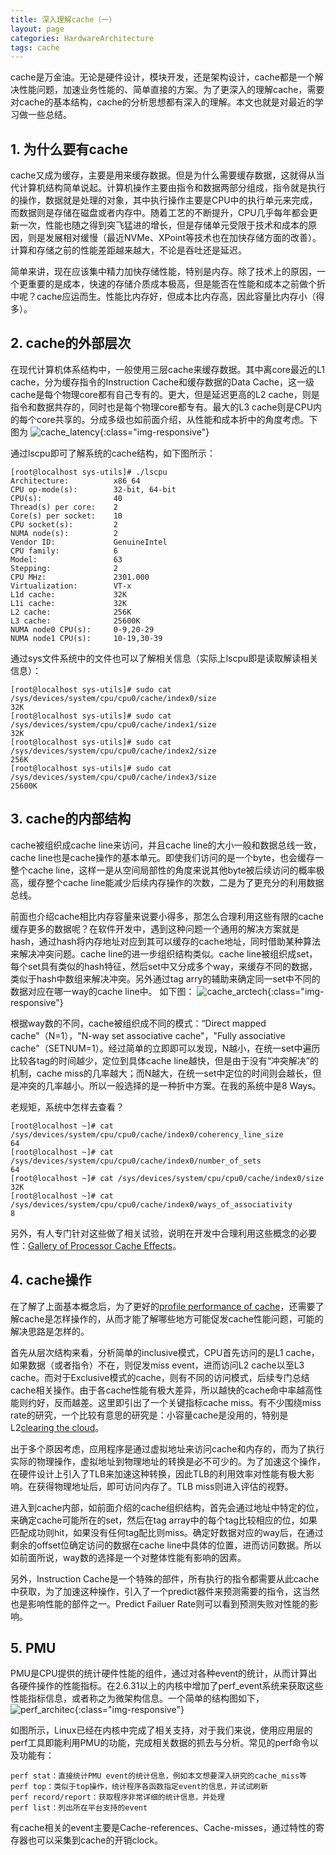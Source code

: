 ```yaml
---
title: 深入理解cache（一）
layout: page
categories: HardwareArchitecture
tags: cache
---
```


cache是万金油。无论是硬件设计，模块开发，还是架构设计，cache都是一个解决性能问题，加速业务性能的、简单直接的方案。为了更深入的理解cache，需要对cache的基本结构，cache的分析思想都有深入的理解。本文也就是对最近的学习做一些总结。

## 1. 为什么要有cache

cache又成为缓存，主要是用来缓存数据。但是为什么需要缓存数据，这就得从当代计算机结构简单说起。计算机操作主要由指令和数据两部分组成，指令就是执行的操作，数据就是处理的对象，其中执行操作主要是CPU中的执行单元来完成，而数据则是存储在磁盘或者内存中。随着工艺的不断提升，CPU几乎每年都会更新一次，性能也随之得到突飞猛进的增长，但是存储单元受限于技术和成本的原因，则是发展相对缓慢（最近NVMe、XPoint等技术也在加快存储方面的改善）。计算和存储之前的性能差距越来越大，不论是吞吐还是延迟。

简单来讲，现在应该集中精力加快存储性能，特别是内存。除了技术上的原因，一个更重要的是成本，快速的存储介质成本极高，但是能否在性能和成本之前做个折中呢？cache应运而生。性能比内存好，但成本比内存高，因此容量比内存小（得多）。

## 2. cache的外部层次

在现代计算机体系结构中，一般使用三层cache来缓存数据。其中离core最近的L1 cache，分为缓存指令的Instruction Cache和缓存数据的Data Cache，这一级cache是每个物理core都有自己专有的。更大，但是延迟更高的L2 cache，则是指令和数据共存的，同时也是每个物理core都专有。最大的L3 cache则是CPU内的每个core共享的。分成多级也如前面介绍，从性能和成本折中的角度考虑。下图为
![cache_latency](/assets/cache/cache_latency.png){:class="img-responsive"}

通过lscpu即可了解系统的cache结构，如下图所示：
```
[root@localhost sys-utils]# ./lscpu
Architecture:          x86_64
CPU op-mode(s):        32-bit, 64-bit
CPU(s):                40
Thread(s) per core:    2
Core(s) per socket:    10
CPU socket(s):         2
NUMA node(s):          2
Vendor ID:             GenuineIntel
CPU family:            6
Model:                 63
Stepping:              2
CPU MHz:               2301.000
Virtualization:        VT-x
L1d cache:             32K
L1i cache:             32K
L2 cache:              256K
L3 cache:              25600K
NUMA node0 CPU(s):     0-9,20-29
NUMA node1 CPU(s):     10-19,30-39

```
通过sys文件系统中的文件也可以了解相关信息（实际上lscpu即是读取解读相关信息）：
```
[root@localhost sys-utils]# sudo cat /sys/devices/system/cpu/cpu0/cache/index0/size
32K
[root@localhost sys-utils]# sudo cat /sys/devices/system/cpu/cpu0/cache/index1/size
32K
[root@localhost sys-utils]# sudo cat /sys/devices/system/cpu/cpu0/cache/index2/size
256K
[root@localhost sys-utils]# sudo cat /sys/devices/system/cpu/cpu0/cache/index3/size
25600K
```

## 3. cache的内部结构

cache被组织成cache line来访问，并且cache line的大小一般和数据总线一致，cache line也是cache操作的基本单元。即使我们访问的是一个byte，也会缓存一整个cache line，这样一是从空间局部性的角度来说其他byte被后续访问的概率极高，缓存整个cache line能减少后续内存操作的次数，二是为了更充分的利用数据总线。

前面也介绍cache相比内存容量来说要小得多，那怎么合理利用这些有限的cache缓存更多的数据呢？在软件开发中，遇到这种问题一个通用的解决方案就是hash，通过hash将内存地址对应到其可以缓存的cache地址，同时借助某种算法来解决冲突问题。cache line的进一步组织结构类似。cache line被组织成set，每个set具有类似的hash特征，然后set中又分成多个way，来缓存不同的数据，类似于hash中数组来解决冲突。另外通过tag arry的辅助来确定同一set中不同的数据对应在哪一way的cache line中。
如下图：
![cache_arctech](/assets/cache/cache_architec.png){:class="img-responsive"}

根据way数的不同，cache被组织成不同的模式：“Direct mapped cache"（N=1），"N-way set associative cache"，"Fully associative cache"（SETNUM=1）。经过简单的立即即可以发现，N越小，在统一set中遍历比较各tag的时间越少，定位到具体cache line越快，但是由于没有“冲突解决”的机制，cache miss的几率越大；而N越大，在统一set中定位的时间则会越长，但是冲突的几率越小。所以一般选择的是一种折中方案。在我的系统中是8 Ways。

老规矩，系统中怎样去查看？
```
[root@localhost ~]# cat /sys/devices/system/cpu/cpu0/cache/index0/coherency_line_size
64
[root@localhost ~]# cat /sys/devices/system/cpu/cpu0/cache/index0/number_of_sets
64
[root@localhost ~]# cat /sys/devices/system/cpu/cpu0/cache/index0/size
32K
[root@localhost ~]# cat /sys/devices/system/cpu/cpu0/cache/index0/ways_of_associativity
8
```

另外，有人专门针对这些做了相关试验，说明在开发中合理利用这些概念的必要性：[Gallery of Processor Cache Effects](http://igoro.com/archive/gallery-of-processor-cache-effects/)。

## 4. cache操作

在了解了上面基本概念后，为了更好的[profile performance of cache]()，还需要了解cache是怎样操作的，从而才能了解哪些地方可能促发cache性能问题，可能的解决思路是怎样的。

首先从层次结构来看，分析简单的inclusive模式，CPU首先访问的是L1 cache，如果数据（或者指令）不在，则促发miss event，进而访问L2 cache以至L3 cache。而对于Exclusive模式的cache，则有不同的访问模式，后续专门总结cache相关操作。由于各cache性能有极大差异，所以越快的cache命中率越高性能则约好，反而越差。这里即引出了一个关键指标cache miss。有不少围绕miss rate的研究，一个比较有意思的研究是：小容量cache是没用的，特别是L2[clearing the cloud](http://infoscience.epfl.ch/record/168849/files/clouds_techreport11.pdf)。

出于多个原因考虑，应用程序是通过虚拟地址来访问cache和内存的，而为了执行实际的物理操作，虚拟地址到物理地址的转换是必不可少的。为了加速这个操作，在硬件设计上引入了TLB来加速这种转换，因此TLB的利用效率对性能有极大影响。在获得物理地址后，即可访问内存了。TLB miss则进入评估的视野。

进入到cache内部，如前面介绍的cache组织结构，首先会通过地址中特定的位，来确定cache可能所在的set，然后在tag array中的每个tag比较相应的位，如果匹配成功则hit，如果没有任何tag配比则miss。确定好数据对应的way后，在通过剩余的offset位确定访问的数据在cache line中具体的位置，进而访问数据。所以如前面所说，way数的选择是一个对整体性能有影响的因素。

另外，Instruction Cache是一个特殊的部件，所有执行的指令都需要从此cache中获取，为了加速这种操作，引入了一个predict器件来预测需要的指令，这当然也是影响性能的部件之一。Predict Failuer Rate则可以看到预测失败对性能的影响。

## 5. PMU
PMU是CPU提供的统计硬件性能的组件，通过对各种event的统计，从而计算出各硬件操作的性能指标。在2.6.31以上的内核中增加了perf_event系统来获取这些性能指标信息，或者称之为微架构信息。一个简单的结构图如下，
![perf_architec](/assets/cache/perf_architec.png){:class="img-responsive"}

如图所示，Linux已经在内核中完成了相关支持，对于我们来说，使用应用层的perf工具即能利用PMU的功能，完成相关数据的抓去与分析。常见的perf命令以及功能有：
```
perf stat：直接统计PMU event的统计信息，例如本文想要深入研究的cache_miss等
perf top：类似于top操作，统计程序各函数指定event的信息，并试试刷新
perf record/report：获取程序非常详细的统计信息，并处理
perf list：列出所在平台支持的event
```

有cache相关的event主要是Cache-references、Cache-misses，通过特性的寄存器也可以采集到cache的开销clock。
